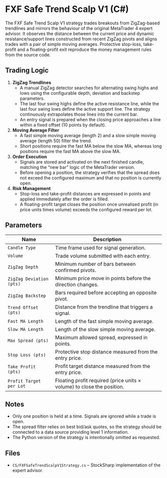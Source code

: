 # FXF Safe Trend Scalp V1 (C#)

The FXF Safe Trend Scalp V1 strategy trades breakouts from ZigZag-based trendlines and mirrors the behaviour of the original MetaTrader 4 expert advisor. It observes the distance between the current price and dynamic resistance/support lines constructed from recent ZigZag pivots and aligns trades with a pair of simple moving averages. Protective stop-loss, take-profit and a floating-profit exit reproduce the money management rules from the source code.

## Trading Logic

1. **ZigZag Trendlines**
   - A manual ZigZag detector searches for alternating swing highs and lows using the configurable depth, deviation and backstep parameters.
   - The last four swing highs define the active resistance line, while the last four swing lows define the active support line. The strategy continuously extrapolates those lines into the current bar.
   - An entry signal is prepared when the closing price approaches a line within a fixed offset (10 points by default).
2. **Moving Average Filter**
   - A fast simple moving average (length 2) and a slow simple moving average (length 50) filter the trend.
   - Short positions require the fast MA below the slow MA, whereas long positions require the fast MA above the slow MA.
3. **Order Execution**
   - Signals are stored and activated on the next finished candle, matching the “new bar” logic of the MetaTrader version.
   - Before opening a position, the strategy verifies that the spread does not exceed the configured maximum and that no position is currently open.
4. **Risk Management**
   - Stop-loss and take-profit distances are expressed in points and applied immediately after the order is filled.
   - A floating-profit target closes the position once unrealised profit (in price units times volume) exceeds the configured reward per lot.

## Parameters

| Name | Description |
| --- | --- |
| `Candle Type` | Time frame used for signal generation. |
| `Volume` | Trade volume submitted with each entry. |
| `ZigZag Depth` | Minimum number of bars between confirmed pivots. |
| `ZigZag Deviation (pts)` | Minimum price move in points before the direction changes. |
| `ZigZag Backstep` | Bars required before accepting an opposite pivot. |
| `Trend Offset (pts)` | Distance from the trendline that triggers a signal. |
| `Fast MA Length` | Length of the fast simple moving average. |
| `Slow MA Length` | Length of the slow simple moving average. |
| `Max Spread (pts)` | Maximum allowed spread, expressed in points. |
| `Stop Loss (pts)` | Protective stop distance measured from the entry price. |
| `Take Profit (pts)` | Profit target distance measured from the entry price. |
| `Profit Target per Lot` | Floating profit required (price units × volume) to close the position. |

## Notes

- Only one position is held at a time. Signals are ignored while a trade is open.
- The spread filter relies on best bid/ask quotes, so the strategy should be connected to a data source providing level 1 information.
- The Python version of the strategy is intentionally omitted as requested.

## Files

- `CS/FXFSafeTrendScalpV1Strategy.cs` – StockSharp implementation of the expert advisor.

